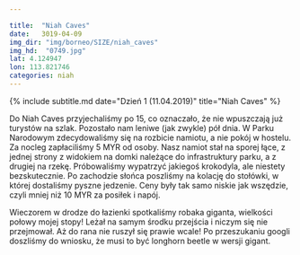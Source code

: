 ```yaml
---

title:  "Niah Caves"
date:   3019-04-09
img_dir: "img/borneo/SIZE/niah_caves"
img_hd:  "0749.jpg"
lat: 4.124947
lon: 113.821746
categories: niah
---
```


{% include subtitle.md date="Dzień 1 (11.04.2019)" title="Niah Caves" %}

Do Niah Caves przyjechaliśmy po 15, co oznaczało, że nie wpuszczają już turystów na szlak. Pozostało nam leniwe (jak zwykle) pół dnia. W Parku Narodowym zdecydowaliśmy się na rozbicie namiotu, a nie pokój w hostelu. Za nocleg zapłaciliśmy 5 MYR od osoby. Nasz namiot stał na sporej łące, z jednej strony z widokiem na domki należące do infrastruktury parku, a z drugiej na rzekę. Próbowaliśmy wypatrzyć jakiegoś krokodyla, ale niestety bezskutecznie. Po zachodzie słońca poszliśmy na kolację do stołówki, w której dostaliśmy pyszne jedzenie. Ceny były tak samo niskie jak wszędzie, czyli mniej niż 10 MYR za posiłek i napój. 

Wieczorem w drodze do łazienki spotkaliśmy robaka giganta, wielkości połowy mojej stopy! Leżał na samym środku przejścia i niczym się nie przejmował. Aż do rana nie ruszył się prawie wcale! Po przeszukaniu googli doszliśmy do wniosku, że musi to być longhorn beetle w wersji gigant.
